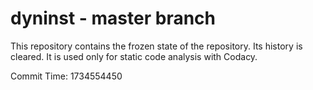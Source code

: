 # dyninst - master branch

This repository contains the frozen state of the repository.
Its history is cleared. It is used only for static code
analysis with Codacy.

Commit Time: 1734554450